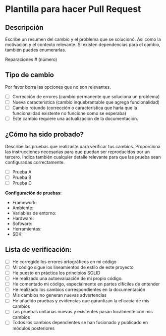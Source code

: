 # Plantilla para hacer Pull Request

## Descripción

Escribe un resumen del cambio y el problema que se solucionó.  Así como la motivación y el contexto relevante. Si existen dependencias para el cambio, también puedes enumerarlas.

Reparaciones # (número)

## Tipo de cambio

Por favor borra las opciones que no son relevantes.

- [ ] Corrección de errores (cambio permanente que soluciona un problema)
- [ ] Nueva característica (cambio inquebrantable que agrega funcionalidad)
- [ ] Cambio rotundo (corrección o característica que haría que la funcionalidad existente no funcione como se esperaba)
- [ ] Este cambio requiere una actualización de la documentación. 

## ¿Cómo ha sido probado?

Describe las pruebas que realizaste para verificar tus cambios. Proporciona las instrucciones necesarias para que puedan ser reproducidos por un tercero. Indica también cualquier detalle relevante para que las prueba sean configuradas correctamente.

- [ ] Prueba A
- [ ] Prueba B
- [ ] Prueba C

**Configuración de pruebas**:

* Framework:
* Ambiente:
* Variables de entorno:
* Hardware:
* Software:
* Herramientas:
* SDK:

## Lista de verificación:

- [ ] He corregido los errores ortográficos en mi código
- [ ] Mi código sigue los lineamientos de estilo de este proyecto
- [ ] He puesto en práctica los principios SOLID
- [ ] He realizado una autoevaluación de mi propio código.
- [ ] He comentado mi código, especialmente en partes difíciles de entender
- [ ] He realizado los cambios correspondientes en la documentación
- [ ] Mis cambios no generan nuevas advertencias
- [ ] He añadido pruebas y evidencias que garantizan la eficacia de mis cambios
- [ ] Las pruebas unitarias nuevas y existentes pasan localmente con mis cambios
- [ ] Todos los cambios dependientes se han fusionado y publicado en módulos posteriores
